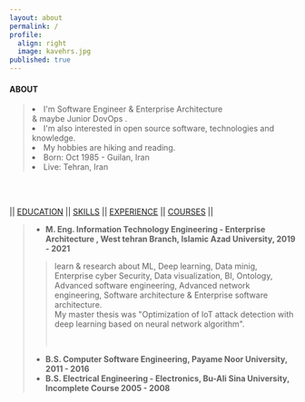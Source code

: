 ```yaml
---
layout: about
permalink: /
profile:
  align: right
  image: kavehrs.jpg
published: true
---
```




#### ABOUT
<blockquote>
 <li> I'm Software Engineer & Enterprise Architecture<br>
 & maybe Junior DovOps .</li>
 <li> I'm also interested in open source software, technologies and knowledge. </li>
 <li> My hobbies are hiking and reading.</li>
 <li> Born: Oct 1985 - Guilan, Iran </li>
 <li> Live: Tehran, Iran </li>
</blockquote>



<!-- > I strive for gender equality  <br> -->
<br><br>
<script src=".\assets\js\indexpage.js"></script>

<div class="buttons"> ||
  <a href="#" onclick="toggleVisibility('EDUCATION');">EDUCATION</a> ||
  <a href="#" onclick="toggleVisibility('SKILLS');">SKILLS</a> ||
  <a href="#" onclick="toggleVisibility('EXPERIENCE');">EXPERIENCE</a> ||
  <a href="#" onclick="toggleVisibility('COURSES');">COURSES</a> ||
</div>


<div id="EDUCATION" markdown="1">
<blockquote>

- <strong> M. Eng. Information Technology Engineering - Enterprise Architecture ,  West tehran Branch, Islamic Azad University, 2019 - 2021 </strong>
><p>learn & research about ML, Deep learning, Data minig, Enterprise cyber Security, Data visualization, BI, Ontology, Advanced software engineering, Advanced network engineering, Software architecture & Enterprise software architecture.<br>My  master thesis was "Optimization of IoT attack detection with deep learning based on neural network algorithm". </p>
><br>
- <strong> B.S. Computer Software Engineering, Payame Noor University, 2011 - 2016 </strong>
- <strong> B.S. Electrical Engineering - Electronics, Bu-Ali Sina University, Incomplete Course 2005 - 2008 </strong>
</blockquote>

</div>

<div id="SKILLS" style="display: none;" markdown="1">


> * Python <br>
>> Django<br>
>> Crawl (scrapy, requests & Beautifulsoup)<br>
>> Data Analysis<br>
>
> * Zabbix <br>
>
> * Data Mining <br>
>
> * Ruby
>> RubyOnRails




  </div>

<div id="EXPERIENCE" style="display: none;" markdown="1">
> ##### SOROUSH Multimedia Corporation (IRIB), Tehran, Iran<br> Aug 2018- present
>> •	Software Engineer at the Datamining section.<br> Jan 2021 – Present<br>
>>> Python Programmer<br>
>>> Data Gathering<br>
>>> Linux SysAdmin<br>
>>> Zabbix Admin<br>
>>
>> ‌ <br>
>>
>> •	Junior Software Engineer at the R&D section.<br> Aug 2019 – Jan 2021<br>
>>> Research & Development<br>
>>> Web Crawling<br>
>> ‌ <br>
>>
>> •	Monitoring And Evaluation Specialist at the IPTV/OTT center.<br> Aug 2018 – Aug 2019<br>
>>> Mividi TSM100 admin<br>
>>> Data Gathering<br>
>>> Python programmer<br>
>>>Data Analysis<br>
>>
>> ‌ <br>
>> •	Projets :<br>
>>> Implement Zabbix Monitoring System (2021 - 2021)<br>
>>> Rasad Analytic Platform (2019 - 2021)<br>
>>> Web Crawling (2018 - 2020)<br>
>
>
> ##### Iran Tablo Co., Sepehr Industrial City,Nazarabad, Iran<br> Nov 2017 - Dec 2017<br>
>> •	Wiring Technician<br> Electrical switchboard wiring<br>
>
>
> ##### Shokouh Electronic co, Hashtgerd Industrial City, Iran<br> Nov 2011 - Feb 2012<br>
>> •	Assembler of electronic boards (Part Time)<br>
><br>
>
> ##### Maharan Engineering Corp., Baharestan Industrial Zone, Karaj, Iran<br> Aug 2011 - Oct 2011<br>
>> •	Assembler of electronic boards<br>
><br>
>
> ##### Iranian Students News Agency (ISNA), Hamedan, Iran<br> Sep 2005 - Feb 2009<br>
>> •	Reporter<br>
</div>

<div id="COURSES" style="display: none;" markdown="1">
>- <strong> Coursera<strong>
>> Security and Privacy for Big Data - Part 1<br>
>>  Introduction to Machine Learning<br>
>> And other training courses that you can see in [my coursera profile](https://www.coursera.org/user/53af89539f2cd0ad9a781d465a0dfdca)
>>
>- <strong> DataCamp <strong>
>>Python Fundamentals - SKILL TRACK  (4 Courses) <br>
>>Python Programmer - CAREER TRACK  (16 Courses) <br>
>>And several other training courses that you can see in [my DataCamp profile](https://www.datacamp.com/profile/kavehrs)
>>
>- <strong> Udemy <strong>
>> You can see [my udemy profile](https://www.udemy.com/user/kaveh-rezaeishiraz/)
>>
>- <strong> laitec<strong>
>>Lpic 1 <br>
>>C++ <br>
>>And other courses you can inquire it with my studencode(SUTIT code) : 9219 ([laitec Document Inquiry Center](https://www.datacamp.com/profile/kavehrs) )
>>
> - <strong> Iran's Technical and Vocational Training Organization (Iran TVTO)<strong>
>> ICDL second-rate (cert no. : 26716881)<br>
>> ICDL (cert no. : 28202462)	<br>
>> General Network Security Technician  (cert no. : 27591652)	<br>
>>
> - <strong>Arjang Higher Education Institute (GoToclass platform)<strong>
>> CCNA 200-120 (cert no. : ofwyc5ots0egrmjlfdmk)<br>
>> Certified Ethical Hacker (cert no. : a9r7qu4f2l9ez03q1cc9)	<br>
>> <br>
</div>
